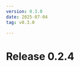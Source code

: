 ```yaml
---
version: 0.3.0
date: 2025-07-04
tag: v0.3.0

---
```


# Release 0.2.4

<!-- New entries will be added here -->

